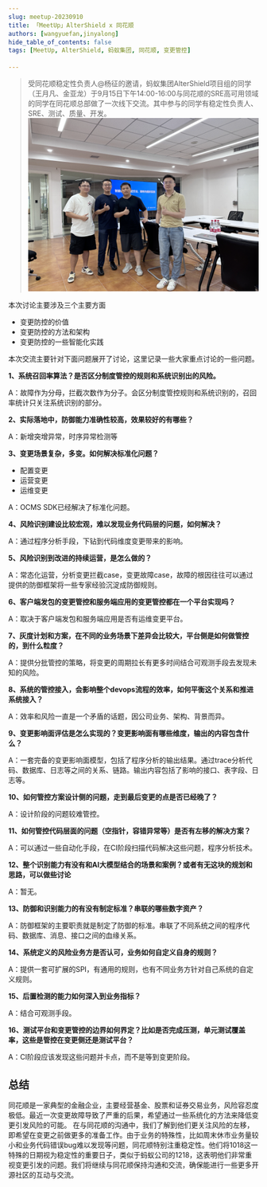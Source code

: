 ```yaml
---
slug: meetup-20230910
title: 「MeetUp」AlterShield x 同花顺
authors: [wangyuefan,jinyalong]
hide_table_of_contents: false
tags: [MeetUp, AlterShield, 蚂蚁集团, 同花顺, 变更管控]

---
```

> 受同花顺稳定性负责人@杨征的邀请，蚂蚁集团AlterShield项目组的同学（王月凡、金亚龙）于9月15日下午14:00-16:00与同花顺的SRE高可用领域的同学在同花顺总部做了一次线下交流。其中参与的同学有稳定性负责人、SRE、测试、质量、开发。
> ![img.png](./meetup-0910/1.png)

<!-- truncate -->

本次讨论主要涉及三个主要方面
+ 变更防控的价值
+ 变更防控的方法和架构
+ 变更防控的一些智能化实践

本次交流主要针对下面问题展开了讨论，这里记录一些大家重点讨论的一些问题。

**1、系统召回率算法？是否区分制度管控的规则和系统识别出的风险。**

A：故障作为分母，拦截次数作为分子。会区分制度管控规则和系统识别的，召回率统计只关注系统识别的部分。

**2、实际落地中，防御能力准确性较高，效果较好的有哪些？**

A：新增突增异常，时序异常检测等

**3、变更场景复杂，多变。如何解决标准化问题？**
+ 配置变更
+ 运营变更
+ 运维变更

A：OCMS SDK已经解决了标准化问题。

**4、风险识别建设比较宏观，难以发现业务代码层的问题，如何解决？**

A：通过程序分析手段，下钻到代码维度变更带来的影响。


**5、风险识别到改进的持续运营，是怎么做的？**

A：常态化运营，分析变更拦截case，变更故障case，故障的根因往往可以通过提供的防御框架将一些专家经验沉淀成防御规则。

**6、客户端发包的变更管控和服务端应用的变更管控都在一个平台实现吗？**

A：取决于客户端发包和服务端应用是否有运维变更平台。


**7、灰度计划和方案，在不同的业务场景下差异会比较大，平台侧是如何做管控的，到什么粒度？**

A：提供分批管控的策略，将变更的周期拉长有更多时间结合可观测手段去发现未知的风险。

**8、系统的管控接入，会影响整个devops流程的效率，如何平衡这个关系和推进系统接入？**

A：效率和风险一直是一个矛盾的话题，因公司业务、架构、背景而异。

**9、变更影响面评估是怎么实现的？变更影响面有哪些维度，输出的内容包含什么？**

A：一套完备的变更影响面模型，包括了程序分析的输出结果。通过trace分析代码、数据库、日志等之间的关系、链路。输出内容包括了影响的接口、表字段、日志等。

**10、如何管控方案设计侧的问题，走到最后变更的点是否已经晚了？**

A：设计阶段的问题较难管控。

**11、如何管控代码层面的问题（空指针，容错异常等）是否有左移的解决方案？**

A：可以通过一些自动化手段，在CI阶段扫描代码解决这些问题，程序分析技术。

**12、整个识别能力有没有和AI大模型结合的场景和案例？或者有无这块的规划和思路，可以做些讨论**

A：暂无。

**13、防御和识别能力的有没有制定标准？串联的哪些数字资产？**

A：防御框架的主要职责就是制定了防御的标准。串联了不同系统之间的程序代码、数据库、消息、接口之间的血缘关系。

**14、系统定义的风险业务方是否认可，业务如何自定义自身的规则？**

A：提供一套可扩展的SPI，有通用的规则，也有不同业务方针对自己系统的自定义规则。

**15、后置检测的能力如何深入到业务指标？**

A：结合可观测手段。

**16、测试平台和变更管控的边界如何界定？比如是否完成压测，单元测试覆盖率，这些是管控在变更侧还是测试平台？**

A：CI阶段应该发现这些问题并卡点，而不是等到变更阶段。

## 总结
同花顺是一家典型的金融企业，主要经营基金、股票和证券交易业务，风险容忍度极低。最近一次变更故障导致了严重的后果，希望通过一些系统化的方法来降低变更引发风险的可能。
在与同花顺的沟通中，我们了解到他们更关注风险的左移，即希望在变更之前做更多的准备工作。由于业务的特殊性，比如周末休市业务量较小和业务代码错误bug难以发现等问题，同花顺特别注重稳定性。他们将1018这一特殊的日期视为稳定性的重要日子，类似于蚂蚁公司的1218，这表明他们非常重视变更引发的问题。我们将继续与同花顺保持沟通和交流，确保能进行一些更多开源社区的互动与交流。